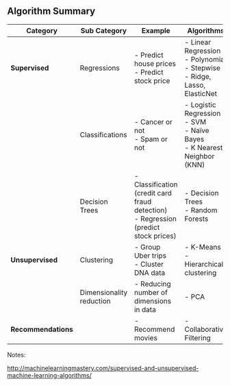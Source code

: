 
## Algorithm Summary


| Category            	| Sub Category             	| Example                                                                          	| Algorithms                                                         	|
|---------------------	|--------------------------	|----------------------------------------------------------------------------------	|--------------------------------------------------------------------	|
| **Supervised**      	| Regressions              	| - Predict house prices<br/>- Predict stock price                                       	| - Linear Regression <br/> - Polynomial <br/> - Stepwise <br/> - Ridge, Lasso, ElasticNet 	|
|                     	| Classifications          	| - Cancer or not <br/> - Spam or not                                                      	| - Logistic Regression <br/> - SVM <br/> - Naïve Bayes <br/> - K Nearest Neighbor (KNN)   	|
|                     	| Decision Trees           	| - Classification (credit card fraud detection) <br/> - Regression (predict stock prices) 	| - Decision Trees <br/> - Random Forests                                    	|
| **Unsupervised**    	| Clustering               	| - Group Uber trips <br/> - Cluster DNA data                                              	| - K-Means <br/> - Hierarchical clustering                                  	|
|                     	| Dimensionality reduction 	| - Reducing number of dimensions in data                                           	| - PCA                                                               	|
| **Recommendations** 	|                          	| - Recommend movies                                                                	| - Collaborative Filtering                                           	|



Notes:

http://machinelearningmastery.com/supervised-and-unsupervised-machine-learning-algorithms/

